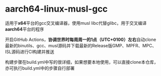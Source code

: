 # aarch64-linux-musl-gcc

适用于**x64**平台的gcc交叉编译器，使用musl libc代替glibc，用于交叉编译**aarch64**平台的程序

开启GitHub Actions，**协调世界时每周周一的1点（UTC+0100）左右**自动clone最新的binutils、gcc、musl源码并下载最新的Release版GMP、MPFR、MPC、ISL源码进行CI构建并推送

构建步骤在build.yml中写的很详细，如果想要本地使用，可以直接clone本仓库，亦可执行build.yml中的步骤自行部署
